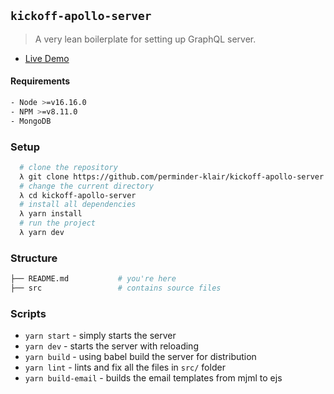 ## `kickoff-apollo-server`

> A very lean boilerplate for setting up GraphQL server.

- [Live Demo](https://kickoff-apollo-server.fly.dev/)

#### Requirements

```bash
- Node >=v16.16.0
- NPM >=v8.11.0
- MongoDB
```

### Setup

```bash
  # clone the repository
  λ git clone https://github.com/perminder-klair/kickoff-apollo-server
  # change the current directory
  λ cd kickoff-apollo-server
  # install all dependencies
  λ yarn install
  # run the project
  λ yarn dev
```

### Structure

```bash
├── README.md           # you're here
├── src                 # contains source files
```

### Scripts

- `yarn start` - simply starts the server
- `yarn dev` -  starts the server with reloading
- `yarn build` -  using babel build the server for distribution
- `yarn lint` - lints and fix all the files in `src/` folder
- `yarn build-email` - builds the email templates from mjml to ejs
